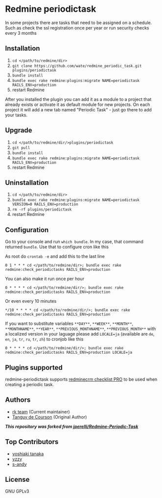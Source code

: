 # Redmine periodictask


In some projects there are tasks that need to be assigned on a schedule. Such as check the ssl registration once per year or run security checks every 3 months



## Installation

1. `cd </path/to/redmine/dir>`
2. `git clone https://github.com/wate/redmine_periodic_task.git plugins/periodictask`
3. `bundle install`
4. `bundle exec rake redmine:plugins:migrate NAME=periodictask RAILS_ENV=production`
5. restart Redmine

After you installed the plugin you can add it as a module to a project that already exists
or activate it as default module for new projects.
On each project it will add a new tab named "Periodic Task" - just go there to add your tasks.


## Upgrade

1. `cd </path/to/redmine/dir/>plugins/periodictask`
2. `git pull`
3. `bundle install`
4. `bundle exec rake redmine:plugins:migrate NAME=periodictask RAILS_ENV=production`
5. restart Redmine

## Uninstallation

1. `cd </path/to/redmine/dir>`
2. `bundle exec rake redmine:plugins:migrate NAME=periodictask VERSION=0 RAILS_ENV=production`
3. `rm -rf plugins/periodictask`
4. restart Redmine

## Configuration

Go to your console and run `which bundle`.
In my case, that command returned `bundle`.
Use that to configure cron like this

As root do `crontab -e` and add this to the last line

```
0 1 * * * cd </path/to/redmine/dir>; bundle exec rake redmine:check_periodictasks RAILS_ENV=production
```

You can also make it run once per hour

```
0 * * * * cd </path/to/redmine/dir/>; bundle exec rake redmine:check_periodictasks RAILS_ENV=production
```

Or even every 10 minutes
```
*/10 * * * * cd </path/to/redmine/dir/>; bundle exec rake redmine:check_periodictasks RAILS_ENV=production
```

If you want to substitute variables `**DAY**`, `**WEEK**`, `**MONTH**`, `**MONTHNAME**`, `**YEAR**`, `**PREVIOUS_MONTHNAME**`, `**PREVIOUS_MONTH**` with a localized version in your laguage please add `LOCALE=ja`
(available are `de`, `en`, `ja`, `tr`, `ru`, `tr`, `zh`) to cronjob like this

```
0 * * * * cd </path/to/redmine/dir/>; bundle exec rake redmine:check_periodictasks RAILS_ENV=production LOCALE=ja
```

## Plugins supported

redmine-periodictask supports [redminecrm checklist PRO](https://www.redmineup.com/pages/plugins/checklists) to be used when creating a periodic task.


## Authors

- [rk team](https://github.com/rkteam/) (Current maintainer)
- [Tanguy de Courson](https://github.com/myneid/) (Original Author)

__*This repository was forked from [jperelli/Redmine-Periodic-Task](https://github.com/jperelli/Redmine-Periodic-Task)*__

## Top Contributors
- [yoshiaki tanaka](https://github.com/wate)
- [yzzy](https://github.com/yzzy)
- [s-andy](https://github.com/s-andy)

## License

GNU GPLv3
